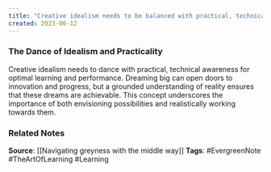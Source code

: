```yaml
---
title: "Creative idealism needs to be balanced with practical, technical awareness for optimal learning and performance"
created: 2023-06-12
---
```


### The Dance of Idealism and Practicality
Creative idealism needs to dance with practical, technical awareness for optimal learning and performance. Dreaming big can open doors to innovation and progress, but a grounded understanding of reality ensures that these dreams are achievable. This concept underscores the importance of both envisioning possibilities and realistically working towards them.

### Related Notes
**Source**: [[Navigating greyness with the middle way]]
**Tags**: #EvergreenNote #TheArtOfLearning #Learning


